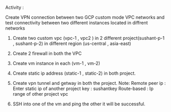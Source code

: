 Activity :

Create VPN connection between two GCP custom mode VPC networks and test connectivity between two different instances located in diffrent networks


1. Create two custom vpc (vpc-1 , vpc2 ) in 2 different project(sushant-p-1 , sushant-p-2) in different region (us-central , asia-east)
2. Create 2 firewall in both the VPC
3. Create vm instance in each (vm-1 , vm-2)
4. Create static ip address (static-1 , static-2) in both project.
5. Create vpn tunnel and getway in both the project.
   Note: Remote peer ip : Enter static ip of another project
         key : sushantkey
         Route-based : Ip range of other project vpc
         
6. SSH into one of the vm and ping the other it will be successful.
          
